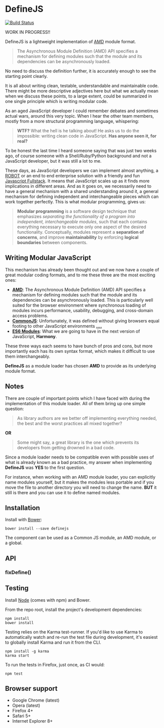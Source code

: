 # DefineJS

[![Build Status](https://secure.travis-ci.org/fixjs/define.js.png?branch=master)](http://travis-ci.org/fixjs/define.js)

WORK IN PROGRESS!!

DefineJS is a lightweight implementation of [AMD](https://github.com/amdjs/amdjs-api) module format.

> The Asynchronous Module Definition (AMD) API specifies a mechanism for defining modules such that the module and its dependencies can be asynchronously loaded.

No need to discuss the definition further, it is accurately enough to see the starting point clearly.

It is all about writing clean, testable, understandable and maintainable code. There might be more descriptive adjectives here but what we actually mean when we discuss these points, to a large extent, could be summarized in one single principle which is writing modular code.

As an aged JavaScript developer I could remember debates and sometimes actual wars, around this very topic. When I hear the other team members, mostly from a more structural programming language, whispering:

> **WTF?** What the hell is he talking about! He asks us to do the impossible: writing clean code in JavaScript. **Has anyone seen it, for real?**

To be honest the last time I heard someone saying that was just two weeks ago, of course someone with a Shell/Ruby/Python background and not a JavaScript developer, but it was still a lot to me.

These days, as JavaScript developers we can implement almost anything, a [ROBOT](http://cylonjs.com/) or an end to end enterprise solution with a friendly and fun [Javascript Fullstack](http://mean.io/).
It means that JavaScript scales up as it finds more  implications in different areas. And as it goes on, we necessarily need to have a general mechanism with a shared understanding around it, a general mechanism for defining independent and interchangeable pieces which can work together perfectly. This is what modular programming, gives us:


>**Modular programming** is a software design technique that emphasizes *separating the functionality of a program into independent, interchangeable modules*, such that each contains everything necessary to execute only one aspect of the desired functionality. Conceptually, modules represent a **separation of concerns**, and improve **maintainability** by enforcing **logical boundaries** between components.

## Writing Modular JavaScript
This mechanism has already been thought out and we now have a couple of great modular coding formats, and to me these three are the most exciting ones:

* [**AMD**](https://github.com/amdjs/amdjs-api/blob/master/AMD.md): The Asynchronous Module Definition (AMD) API specifies a mechanism for defining modules such that the module and its dependencies can be asynchronously loaded. This is particularly well suited for the browser environment where synchronous loading of modules incurs performance, usability, debugging, and cross-domain access problems.
* [**CommonJS**](http://wiki.commonjs.org/wiki/CommonJS): Unfortunately, it was defined without giving browsers equal footing to other JavaScript environments **[....](http://requirejs.org/docs/commonjs.html)**
* [**ES6 Modules**](http://calculist.org/blog/2012/03/29/synchronous-module-loading-in-es6/): What we are going to have in the next version of JavaScript, **Harmony**.

These three ways each seems to have bunch of pros and cons, but more importantly each has its own syntax format, which makes it difficult to use them interchangeably.

**DefineJS** as a module loader has chosen **AMD** to provide as its underlying module format.

## Notes
There are couple of important points which I have faced with during the implementation of this module loader. All of them bring up one simple question:

> As library authors are we better off implementing everything needed, the best and the worst practices all mixed together?

**OR**

> Some might say, a great library is the one which prevents its developers from getting drowned in a bad code.

Since a module loader needs to be compatible even with possible uses of what is already known as a bad practice, my answer when implementing **DefineJS** was **YES** to the first question.

For instance, when working with an AMD module loader, you can explicitly name modules yourself, but it makes the modules less portable and if you move the file to another directory you will need to change the name. **BUT** it still is there and you can use it to define named modules.


## Installation

Install with [Bower](http://bower.io):

```
bower install --save definejs
```

The component can be used as a Common JS module, an AMD module, or a global.


## API

### fixDefine()


## Testing

Install [Node](http://nodejs.org) (comes with npm) and Bower.

From the repo root, install the project's development dependencies:

```
npm install
bower install
```

Testing relies on the Karma test-runner. If you'd like to use Karma to
automatically watch and re-run the test file during development, it's easiest
to globally install Karma and run it from the CLI.

```
npm install -g karma
karma start
```

To run the tests in Firefox, just once, as CI would:

```
npm test
```


## Browser support

* Google Chrome (latest)
* Opera (latest)
* Firefox 4+
* Safari 5+
* Internet Explorer 8+
